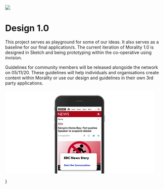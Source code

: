 ![](Morality%20Design%20.gifs=200)

# Design 1.0 

This project serves as playground for some of our ideas. It also serves as a baseline for our final application/s. The current iteration of Morality 1.0 is designed in Sketch and being prototyping within the co-operative using invision. 

Guidelines for community members will be released alongside the network on 05/11/20. These guidelines will help individuals and organisations create content within Morality or use our design and guidelines in their own 3rd party applications.

![](Reward%20GIF%20white.gif)

}

</style>
